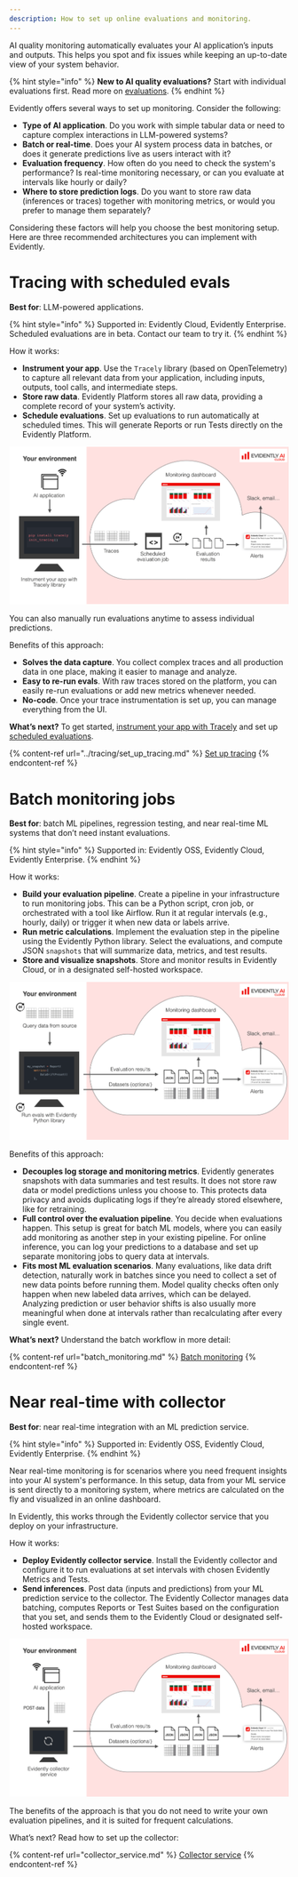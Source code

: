 ```yaml
---
description: How to set up online evaluations and monitoring. 
---   
```


AI quality monitoring automatically evaluates your AI application’s inputs and outputs. This helps you spot and fix issues while keeping an up-to-date view of your system behavior.

{% hint style="info" %}
**New to AI quality evaluations?** Start with individual evaluations first. Read more on [evaluations](../evaluations/evals_overview.md). 
{% endhint %}

Evidently offers several ways to set up monitoring. Consider the following:
* **Type of AI application**. Do you work with simple tabular data or need to capture complex interactions in LLM-powered systems?
* **Batch or real-time**. Does your AI system process data in batches, or does it generate predictions live as users interact with it?
* **Evaluation frequency**. How often do you need to check the system's performance? Is real-time monitoring necessary, or can you evaluate at intervals like hourly or daily?
* **Where to store prediction logs**. Do you want to store raw data (inferences or traces) together with monitoring metrics, or would you prefer to manage them separately?
  
Considering these factors will help you choose the best monitoring setup. Here are three recommended architectures you can implement with Evidently.

# Tracing with scheduled evals 

**Best for**: LLM-powered applications.

{% hint style="info" %}
Supported in: Evidently Cloud, Evidently Enterprise. Scheduled evaluations are in beta. Contact our team to try it.
{% endhint %}

How it works:
* **Instrument your app**. Use the `Tracely` library (based on OpenTelemetry) to capture all relevant data from your application, including inputs, outputs, tool calls, and intermediate steps.
* **Store raw data**. Evidently Platform stores all raw data, providing a complete record of your system’s activity.
* **Schedule evaluations**. Set up evaluations to run automatically at scheduled times. This will generate Reports or run Tests directly on the Evidently Platform.

![](../.gitbook/assets/cloud/monitoring_flow_tracing.png)

You can also manually run evaluations anytime to assess individual predictions.

Benefits of this approach: 
* **Solves the data capture**. You collect complex traces and all production data in one place, making it easier to manage and analyze. 
* **Easy to re-run evals**. With raw traces stored on the platform, you can easily re-run evaluations or add new metrics whenever needed.
* **No-code**. Once your trace instrumentation is set up, you can manage everything from the UI.

**What’s next?** To get started, [instrument your app with Tracely](../tracing/tracing_overview.md) and set up [scheduled evaluations](scheduled_evals.md). 

{% content-ref url="../tracing/set_up_tracing.md" %}
[Set up tracing](../tracing/set_up_tracing.md)
{% endcontent-ref %}

# Batch monitoring jobs 

**Best for**: batch ML pipelines, regression testing, and near real-time ML systems that don’t need instant evaluations.

{% hint style="info" %}
Supported in: Evidently OSS, Evidently Cloud, Evidently Enterprise. 
{% endhint %}

How it works:
* **Build your evaluation pipeline**. Create a pipeline in your infrastructure to run monitoring jobs. This can be a Python script, cron job, or orchestrated with a tool like Airflow. Run it at regular intervals (e.g., hourly, daily) or trigger it when new data or labels arrive. 
* **Run metric calculations**. Implement the evaluation step in the pipeline using the Evidently Python library. Select the evaluations, and compute JSON `snapshots` that will summarize data, metrics, and test results. 
* **Store and visualize snapshots**. Store and monitor results in Evidently Cloud, or in a designated self-hosted workspace.

![](../.gitbook/assets/cloud/monitoring_flow_batch.png)

Benefits of this approach:
* **Decouples log storage and monitoring metrics**. Evidently generates snapshots with data summaries and test results. It does not store raw data or model predictions unless you choose to. This protects data privacy and avoids duplicating logs if they’re already stored elsewhere, like for retraining.
* **Full control over the evaluation pipeline**. You decide when evaluations happen. This setup is great for batch ML models, where you can easily add monitoring as another step in your existing pipeline. For online inference, you can log your predictions to a database and set up separate monitoring jobs to query data at intervals.
* **Fits most ML evaluation scenarios**. Many evaluations, like data drift detection, naturally work in batches since you need to collect a set of new data points before running them. Model quality checks often only happen when new labeled data arrives, which can be delayed. Analyzing prediction or user behavior shifts is also usually more meaningful when done at intervals rather than recalculating after every single event.

**What’s next?** Understand the batch workflow in more detail:

{% content-ref url="batch_monitoring.md" %}
[Batch monitoring](batch_monitoring.md)
{% endcontent-ref %}

# Near real-time with collector

**Best for**: near real-time integration with an ML prediction service.

{% hint style="info" %}
Supported in: Evidently OSS, Evidently Cloud, Evidently Enterprise. 
{% endhint %}

Near real-time monitoring is for scenarios where you need frequent insights into your AI system's performance. In this setup, data from your ML service is sent directly to a monitoring system, where metrics are calculated on the fly and visualized in an online dashboard.

In Evidently, this works through the Evidently collector service that you deploy on your infrastructure.

How it works:
* **Deploy Evidently collector service**. Install the Evidently collector and configure it to run evaluations at set intervals with chosen Evidently Metrics and Tests.
* **Send inferences**. Post data (inputs and predictions) from your ML prediction service to the collector. The Evidently Collector manages data batching, computes Reports or Test Suites based on the configuration that you set, and sends them to the Evidently Cloud or designated self-hosted workspace.

![](../.gitbook/assets/cloud/monitoring_flow_collector.png)

The benefits of the approach is that you do not need to write your own evaluation pipelines, and it is suited for frequent calculations.

What’s next? Read how to set up the collector:

{% content-ref url="collector_service.md" %}
[Collector service](collector_service.md)
{% endcontent-ref %}
